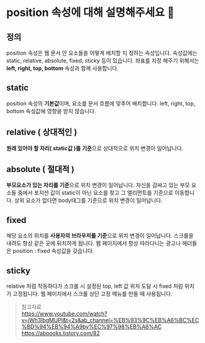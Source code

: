 # position 속성에 대해 설명해주세요 🧐

## 정의
position 속성은 웹 문서 안 요소들을 어떻게 배치할 지 정하는 속성입니다.
속성값에는 static, relative, absolute, fixed, sticky 등이  있습니다.
좌표를 지정 해주기 위해서는 **left, right, top, bottom** 속성과 함께 사용합니다.

## static
position 속성의 **기본값**이며, 요소를 문서 흐름에 맞추어 배치합니다. left, right, top, bottom 속성값에 영향을 받지 않습니다.


## relative ( 상대적인 )
**원래 있어야 할 자리( static값 )를 기준**으로 상대적으로 위치 변경이 일어납니다.

## absolute ( 절대적 )
**부모요소가 있는 자리를 기준**으로 위치 변경이 일어납니다. 자신을 감싸고 있는 부모 요소들 중에서 포지션 값이 static이 아닌 요소를 찾고 그 엘리먼트를 기준으로 이동합니다. 상위 요소가 없다면 body태그를 기준으로 위치 변경이 일어납니다.

## fixed 
해당 요소의 위치를 **사용자의 브라우저를 기준**으로 위치 변경이 일어납니다. 스크롤을 내려도 항상 같은 곳에 뒤치하게 됩니다. 웹 페이지에서 항상 따라다니는 광고나 헤더들은 position : fixed 속성값을 갖습니다.

## sticky
relative 처럼 작동하다가 스크롤 시 설정된 top, left 값 위치 도달 시 fixed 처럼 위치가 고정됩니다. 웹 페이지에서 스크롤 상단 고정 메뉴를 만들 때 사용됩니다.


>   참고자료  
>   https://www.youtube.com/watch?v=jWh3IbgMUPI&t=2s&ab_channel=%EB%93%9C%EB%A6%BC%EC%BD%94%EB%94%A9by%EC%97%98%EB%A6%AC  
> https://aboooks.tistory.com/82